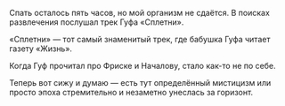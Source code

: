 Спать осталось пять часов, но мой организм не сдаётся. В поисках развлечения послушал трек Гуфа «Сплетни».

«Сплетни» — тот самый знаменитый трек, где бабушка Гуфа читает газету «Жизнь».

Когда Гуф прочитал про Фриске и Началову, стало как-то не по себе.

Теперь вот сижу и думаю — есть тут определённый мистицизм или просто эпоха стремительно и незаметно унеслась за горизонт.
